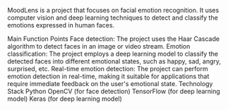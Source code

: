 MoodLens is a project that focuses on facial emotion recognition. It uses computer vision and deep learning techniques to detect and classify the emotions expressed in human faces.

Main Function Points
Face detection: The project uses the Haar Cascade algorithm to detect faces in an image or video stream.
Emotion classification: The project employs a deep learning model to classify the detected faces into different emotional states, such as happy, sad, angry, surprised, etc.
Real-time emotion detection: The project can perform emotion detection in real-time, making it suitable for applications that require immediate feedback on the user's emotional state.
Technology Stack
Python
OpenCV (for face detection)
TensorFlow (for deep learning model)
Keras (for deep learning model)
